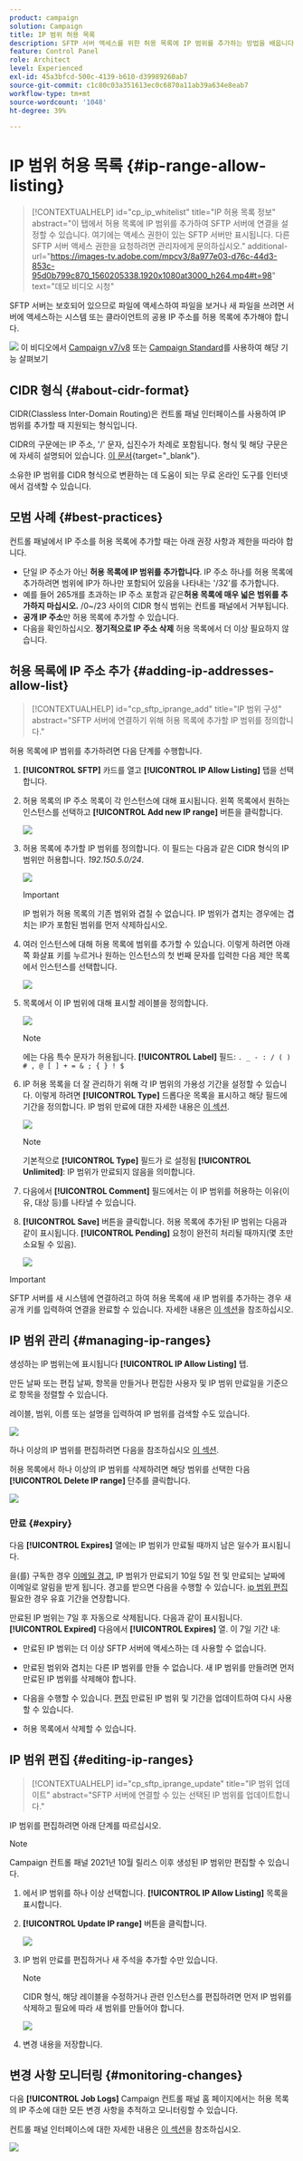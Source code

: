 ```yaml
---
product: campaign
solution: Campaign
title: IP 범위 허용 목록
description: SFTP 서버 액세스를 위한 허용 목록에 IP 범위를 추가하는 방법을 배웁니다.
feature: Control Panel
role: Architect
level: Experienced
exl-id: 45a3bfcd-500c-4139-b610-d39989260ab7
source-git-commit: c1c80c03a351613ec0c6870a11ab39a634e8eab7
workflow-type: tm+mt
source-wordcount: '1048'
ht-degree: 39%

---
```


# IP 범위 허용 목록 {#ip-range-allow-listing}

>[!CONTEXTUALHELP]
>id="cp_ip_whitelist"
>title="IP 허용 목록 정보"
>abstract="이 탭에서 허용 목록에 IP 범위를 추가하여 SFTP 서버에 연결을 설정할 수 있습니다. 여기에는 액세스 권한이 있는 SFTP 서버만 표시됩니다. 다른 SFTP 서버 액세스 권한을 요청하려면 관리자에게 문의하십시오."
>additional-url="https://images-tv.adobe.com/mpcv3/8a977e03-d76c-44d3-853c-95d0b799c870_1560205338.1920x1080at3000_h264.mp4#t=98" text="데모 비디오 시청"

SFTP 서버는 보호되어 있으므로 파일에 액세스하여 파일을 보거나 새 파일을 쓰려면 서버에 액세스하는 시스템 또는 클라이언트의 공용 IP 주소를 허용 목록에 추가해야 합니다.

![](assets/do-not-localize/how-to-video.png) 이 비디오에서 [Campaign v7/v8](https://experienceleague.adobe.com/docs/campaign-classic-learn/control-panel/sftp-management/adding-ip-range-to-allow-list.html#sftp-management) 또는 [Campaign Standard](https://experienceleague.adobe.com/docs/campaign-standard-learn/control-panel/sftp-management/adding-ip-range-to-allow-list.html#sftp-management)를 사용하여 해당 기능 살펴보기

## CIDR 형식 {#about-cidr-format}

CIDR(Classless Inter-Domain Routing)은 컨트롤 패널 인터페이스를 사용하여 IP 범위를 추가할 때 지원되는 형식입니다.

CIDR의 구문에는 IP 주소, &#39;/&#39; 문자, 십진수가 차례로 포함됩니다. 형식 및 해당 구문은에 자세히 설명되어 있습니다. [이 문서](https://whatismyipaddress.com/cidr){target="_blank"}.

소유한 IP 범위를 CIDR 형식으로 변환하는 데 도움이 되는 무료 온라인 도구를 인터넷에서 검색할 수 있습니다.

## 모범 사례 {#best-practices}

컨트롤 패널에서 IP 주소를 허용 목록에 추가할 때는 아래 권장 사항과 제한을 따라야 합니다.

* 단일 IP 주소가 아닌 **허용 목록에 IP 범위를 추가합니다**. IP 주소 하나를 허용 목록에 추가하려면 범위에 IP가 하나만 포함되어 있음을 나타내는 &#39;/32&#39;를 추가합니다.
* 예를 들어 265개를 초과하는 IP 주소 포함과 같은&#x200B;**허용 목록에 매우 넓은 범위를 추가하지 마십시오.** /0~/23 사이의 CIDR 형식 범위는 컨트롤 패널에서 거부됩니다.
* **공개 IP 주소**&#x200B;만 허용 목록에 추가할 수 있습니다.
* 다음을 확인하십시오. **정기적으로 IP 주소 삭제** 허용 목록에서 더 이상 필요하지 않습니다.

## 허용 목록에 IP 주소 추가 {#adding-ip-addresses-allow-list}

>[!CONTEXTUALHELP]
>id="cp_sftp_iprange_add"
>title="IP 범위 구성"
>abstract="SFTP 서버에 연결하기 위해 허용 목록에 추가할 IP 범위를 정의합니다."

허용 목록에 IP 범위를 추가하려면 다음 단계를 수행합니다.

1. **[!UICONTROL SFTP]** 카드를 열고 **[!UICONTROL IP Allow Listing]** 탭을 선택합니다.
1. 허용 목록의 IP 주소 목록이 각 인스턴스에 대해 표시됩니다. 왼쪽 목록에서 원하는 인스턴스를 선택하고 **[!UICONTROL Add new IP range]** 버튼을 클릭합니다.

   ![](assets/control_panel_add_range.png)

1. 허용 목록에 추가할 IP 범위를 정의합니다. 이 필드는 다음과 같은 CIDR 형식의 IP 범위만 허용합니다. *192.150.5.0/24*.

   ![](assets/control_panel_add_range4.png)

   >[!IMPORTANT]
   >
   >IP 범위가 허용 목록의 기존 범위와 겹칠 수 없습니다. IP 범위가 겹치는 경우에는 겹치는 IP가 포함된 범위를 먼저 삭제하십시오.

1. 여러 인스턴스에 대해 허용 목록에 범위를 추가할 수 있습니다. 이렇게 하려면 아래쪽 화살표 키를 누르거나 원하는 인스턴스의 첫 번째 문자를 입력한 다음 제안 목록에서 인스턴스를 선택합니다.

   ![](assets/control_panel_add_range3.png)

1. 목록에서 이 IP 범위에 대해 표시할 레이블을 정의합니다.

   ![](assets/control_panel_add_range2.png)

   >[!NOTE]
   >
   >에는 다음 특수 문자가 허용됩니다. **[!UICONTROL Label]** 필드:
   > `. _ - : / ( ) # , @ [ ] + = & ; { } ! $`

1. IP 허용 목록을 더 잘 관리하기 위해 각 IP 범위의 가용성 기간을 설정할 수 있습니다. 이렇게 하려면 **[!UICONTROL Type]** 드롭다운 목록을 표시하고 해당 필드에 기간을 정의합니다. IP 범위 만료에 대한 자세한 내용은 [이 섹션](#expiry).

   ![](assets/control_panel_add_range5.png)

   >[!NOTE]
   >
   >기본적으로 **[!UICONTROL Type]** 필드가 로 설정됨 **[!UICONTROL Unlimited]**: IP 범위가 만료되지 않음을 의미합니다.

1. 다음에서 **[!UICONTROL Comment]** 필드에서는 이 IP 범위를 허용하는 이유(이유, 대상 등)를 나타낼 수 있습니다.

1. **[!UICONTROL Save]** 버튼을 클릭합니다. 허용 목록에 추가된 IP 범위는 다음과 같이 표시됩니다. **[!UICONTROL Pending]** 요청이 완전히 처리될 때까지(몇 초만 소요될 수 있음).

   ![](assets/control_panel_add_range6.png)

>[!IMPORTANT]
>
>SFTP 서버를 새 시스템에 연결하려고 하여 허용 목록에 새 IP 범위를 추가하는 경우 새 공개 키를 입력하여 연결을 완료할 수 있습니다. 자세한 내용은 [이 섹션](key-management.md)을 참조하십시오.

## IP 범위 관리 {#managing-ip-ranges}

생성하는 IP 범위는에 표시됩니다 **[!UICONTROL IP Allow Listing]** 탭.

만든 날짜 또는 편집 날짜, 항목을 만들거나 편집한 사용자 및 IP 범위 만료일을 기준으로 항목을 정렬할 수 있습니다.

레이블, 범위, 이름 또는 설명을 입력하여 IP 범위를 검색할 수도 있습니다.

![](assets/control_panel_allow_list_sort.png)

하나 이상의 IP 범위를 편집하려면 다음을 참조하십시오 [이 섹션](#editing-ip-ranges).

허용 목록에서 하나 이상의 IP 범위를 삭제하려면 해당 범위를 선택한 다음 **[!UICONTROL Delete IP range]** 단추를 클릭합니다.

![](assets/control_panel_delete_range.png)

### 만료 {#expiry}

다음 **[!UICONTROL Expires]** 열에는 IP 범위가 만료될 때까지 남은 일수가 표시됩니다.

을(를) 구독한 경우 [이메일 경고](../../performance-monitoring/using/email-alerting.md), IP 범위가 만료되기 10일 5일 전 및 만료되는 날짜에 이메일로 알림을 받게 됩니다. 경고를 받으면 다음을 수행할 수 있습니다. [ip 범위 편집](#editing-ip-ranges) 필요한 경우 유효 기간을 연장합니다.

만료된 IP 범위는 7일 후 자동으로 삭제됩니다. 다음과 같이 표시됩니다. **[!UICONTROL Expired]** 다음에서 **[!UICONTROL Expires]** 열. 이 7일 기간 내:

* 만료된 IP 범위는 더 이상 SFTP 서버에 액세스하는 데 사용할 수 없습니다.

* 만료된 범위와 겹치는 다른 IP 범위를 만들 수 없습니다. 새 IP 범위를 만들려면 먼저 만료된 IP 범위를 삭제해야 합니다.

* 다음을 수행할 수 있습니다. [편집](#editing-ip-ranges) 만료된 IP 범위 및 기간을 업데이트하여 다시 사용할 수 있습니다.

* 허용 목록에서 삭제할 수 있습니다.

## IP 범위 편집 {#editing-ip-ranges}

>[!CONTEXTUALHELP]
>id="cp_sftp_iprange_update"
>title="IP 범위 업데이트"
>abstract="SFTP 서버에 연결할 수 있는 선택된 IP 범위를 업데이트합니다."

IP 범위를 편집하려면 아래 단계를 따르십시오.

>[!NOTE]
>
>Campaign 컨트롤 패널 2021년 10월 릴리스 이후 생성된 IP 범위만 편집할 수 있습니다.

<!--Edition is not available for IP ranges that have been created before the Control Panel October 2021 release.-->

1. 에서 IP 범위를 하나 이상 선택합니다. **[!UICONTROL IP Allow Listing]** 목록을 표시합니다.

1. **[!UICONTROL Update IP range]** 버튼을 클릭합니다.

   ![](assets/control_panel_edit_range.png)

1. IP 범위 만료를 편집하거나 새 주석을 추가할 수만 있습니다.

   >[!NOTE]
   >
   >CIDR 형식, 해당 레이블을 수정하거나 관련 인스턴스를 편집하려면 먼저 IP 범위를 삭제하고 필요에 따라 새 범위를 만들어야 합니다.

   ![](assets/control_panel_edit_range2.png)

1. 변경 내용을 저장합니다.

## 변경 사항 모니터링 {#monitoring-changes}

다음 **[!UICONTROL Job Logs]** Campaign 컨트롤 패널 홈 페이지에서는 허용 목록의 IP 주소에 대한 모든 변경 사항을 추적하고 모니터링할 수 있습니다.

컨트롤 패널 인터페이스에 대한 자세한 내용은 [이 섹션](../../discover/using/discovering-the-interface.md)을 참조하십시오.

![](assets/control_panel_ip_log.png)
